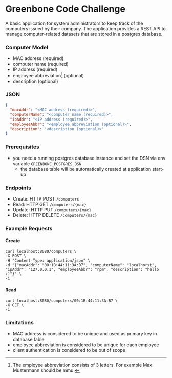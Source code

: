 # Greenbone Code Challenge

A basic application for system administrators to keep track of the computers issued by their company.
The application provides a REST API to manage computer-related datasets that are stored in a postgres database.


### Computer Model

- MAC address (required)
- computer name (required)
- IP address (required)
- employee abbreviation[^1] (optional)
- description (optional)

[^1]: The employee abbreviation consists of 3 letters. For example Max Mustermann should be mmu.


### JSON

```json
{
  "macAddr": "<MAC address (required)>",
  "computerName": "<computer name (required)>",
  "ipAddr": "<IP address (required)>",
  "employeeAbbr": "<employee abbreviation (optional)>",
  "description": "<description (optional)>"
}
```

### Prerequisites

- you need a running postgres database instance and set the DSN via env variable `GREENBONE_POSTGRES_DSN`
  - the database table will be automatically created at application start-up


### Endpoints

- Create: HTTP POST `/computers`
- Read: HTTP GET `/computers/{mac}`
- Update: HTTP PUT `/computers/{mac}`
- Delete: HTTP DELETE `/computers/{mac}`


### Example Requests

#### Create
    curl localhost:8080/computers \
    -X POST \
    -H "Content-Type: application/json" \
    -d '{"macAddr": "00:1B:44:11:3A:B7", "computerName": "localhorst", "ipAddr": "127.0.0.1", "employeeAbbr": "rpm", "description": "hello :)"}' \
    -i

#### Read
    curl localhost:8080/computers/00:1B:44:11:3A:B7 \
    -X GET \
    -i


### Limitations

- MAC address is considered to be unique and used as primary key in database table
- employee abbreviation is considered to be unique for each employee
- client authentication is considered to be out of scope

